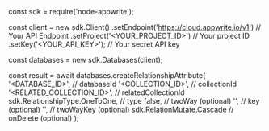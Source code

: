 const sdk = require('node-appwrite');

const client = new sdk.Client()
    .setEndpoint('https://cloud.appwrite.io/v1') // Your API Endpoint
    .setProject('&lt;YOUR_PROJECT_ID&gt;') // Your project ID
    .setKey('&lt;YOUR_API_KEY&gt;'); // Your secret API key

const databases = new sdk.Databases(client);

const result = await databases.createRelationshipAttribute(
    '<DATABASE_ID>', // databaseId
    '<COLLECTION_ID>', // collectionId
    '<RELATED_COLLECTION_ID>', // relatedCollectionId
    sdk.RelationshipType.OneToOne, // type
    false, // twoWay (optional)
    '', // key (optional)
    '', // twoWayKey (optional)
    sdk.RelationMutate.Cascade // onDelete (optional)
);
